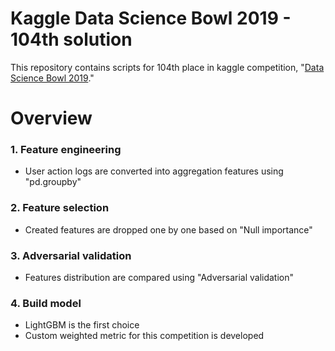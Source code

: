 # Kaggle Data Science Bowl 2019 - 104th solution
This repository contains scripts for 104th place in kaggle competition, "[Data Science Bowl 2019](https://www.kaggle.com/c/data-science-bowl-2019)."
# Overview
### 1. Feature engineering
  - User action logs are converted into aggregation features using "pd.groupby"
### 2. Feature selection
  - Created features are dropped one by one based on "Null importance"
### 3. Adversarial validation
  - Features distribution are compared using "Adversarial validation"
### 4. Build model
  - LightGBM is the first choice
  - Custom weighted metric for this competition is developed
